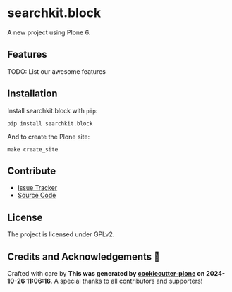 # searchkit.block

A new project using Plone 6.

## Features

TODO: List our awesome features

## Installation

Install searchkit.block with `pip`:

```shell
pip install searchkit.block
```
And to create the Plone site:

```shell
make create_site
```

## Contribute

- [Issue Tracker](https://github.com/rohberg/searchkit.block/issues)
- [Source Code](https://github.com/rohberg/searchkit.block/)

## License

The project is licensed under GPLv2.

## Credits and Acknowledgements 🙏

Crafted with care by **This was generated by [cookiecutter-plone](https://github.com/plone/cookieplone-templates/backend_addon) on 2024-10-26 11:06:16**. A special thanks to all contributors and supporters!

